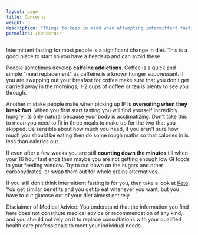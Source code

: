 ```yaml
---
layout: page
title: Concerns
weight: 3
description: "Things to keep in mind when attempting intermittent fasting. What are the concerns?"
permalink: /concerns/
---
```


Intermittent fasting for most people is a significant change in diet. This is a good place to start so you have a headsup and can avoid these.

People sometimes develop **caffeine addictions**. Coffee is a quick and simple "meal replacement" as caffeine is a known hunger suppressant. If you are swapping out your breafast for coffee make sure that you don't get carried away in the mornings, 1-2 cups of coffee or tea is plenty to see you through.

Another mistake people make when picking up IF is **overeating when they break fast**. When you first start fasting you will find yourself incredibly hungry, its only natural because your body is acclimatizing. Don't take this to mean you need to fit in three meals to make up for the two that you skipped. Be sensible about how much you need, if you aren't sure how much you should be eating then do some rough maths so that calories in is less than calories out.

If even after a few weeks you are still **counting down the minutes** till when your 16 hour fast ends then maybe  you are not getting enough low GI foods in your feeding window. Try to cut down on the sugars and other carbohydrates, or swap them out for whole grains alternatives.

If you still don't think intermittent fasting is for you, then take a look at [Keto](http://reddit.com/r/keto). You get similar benefits and you get to eat whenever you want, but you have to cut glucose out of your diet almost entirely.

<p class="message">
Disclaimer of Medical Advice: You understand that the information you find here does not constitute medical advice or recommendation of any kind, and you should not rely on it to replace consultations with your qualified health care professionals to meet your individual needs.
</p>
